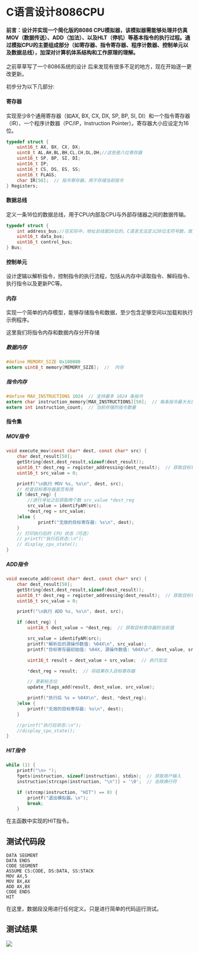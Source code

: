 # C语言设计8086CPU

#### 前言：设计并实现一个简化版的8086 CPU模拟器，该模拟器需能够处理并仿真MOV（数据传送）、ADD（加法）、以及HLT（停机）等基本指令的执行过程。通过模拟CPU的主要组成部分（如寄存器、指令寄存器、程序计数器、控制单元以及数据总线），加深对计算机体系结构和工作原理的理解。

之前草草写了一个8086系统的设计 后来发现有很多不足的地方，现在开始逐一更改更新。

初步分为以下几部分:

#### 寄存器

实现至少8个通用寄存器（如AX, BX, CX, DX, SP, BP, SI, DI）和一个指令寄存器（IR）、一个程序计数器（PC/IP，Instruction Pointer）。寄存器大小应设定为16位。

```c
typedef struct {
    uint16_t AX, BX, CX, DX;
    uint8_t AL,AH,BL,BH,CL,CH,DL,DH;//这些是八位寄存器
    uint16_t SP, BP, SI, DI;
    uint16_t IP;
    uint16_t CS, DS, ES, SS;
    uint16_t FLAGS;
    char IR[50];  // 指令寄存器，用于存储当前指令
} Registers;
```

#### 数据总线

定义一条16位的数据总线，用于CPU内部及CPU与外部存储器之间的数据传输。

```c
typedef struct {
    int address_bus;//在实际中，地址总线是20位的，C语言无法定义20位无符号数，故这里采用int，基本形式不变。
    uint16_t data_bus;
    uint16_t control_bus;
} Bus;
```

#### 控制单元

设计逻辑以解析指令，控制指令的执行流程，包括从内存中读取指令、解码指令、执行指令以及更新PC等。

#### 内存

实现一个简单的内存模型，能够存储指令和数据，至少包含足够空间以加载和执行示例程序。

这里我们将指令内存和数据内存分开存储

##### 数据内存

```c
#define MEMORY_SIZE 0x100000
extern uint8_t memory[MEMORY_SIZE];  //  内存
```

##### 指令内存

```c
#define MAX_INSTRUCTIONS 1024  // 支持最多 1024 条指令
extern char instruction_memory[MAX_INSTRUCTIONS][50];  // 每条指令最大长度50字节
extern int instruction_count;  // 当前存储的指令数量
```

#### 指令集

##### MOV指令

```c
void execute_mov(const char* dest, const char* src) {
    char dest_result[50];
    getString(dest,dest_result,sizeof(dest_result));
    uint16_t* dest_reg = register_addressing(dest_result);  // 获取目标寄存器指针 *dest_reg是我自己定义的
    uint16_t src_value = 0;

    printf("\n执行 MOV %s, %s\n", dest, src);
    // 检查目标寄存器是否有效
    if (dest_reg) {
        //进行寻址之后获取两个数 src_value *dest_reg
        src_value = identifyAM(src);
        *dest_reg = src_value;
    }else {
            printf("无效的目标寄存器: %s\n", dest);
    }
    // 打印执行后的 CPU 状态（可选）
    // printf("执行后状态:\n");
    // display_cpu_state();
}
```

##### ADD指令

```c
void execute_add(const char* dest, const char* src) {
    char dest_result[50];
    getString(dest,dest_result,sizeof(dest_result));
    uint16_t* dest_reg = register_addressing(dest_result);  // 获取目标寄存器指针 *dest_reg是我自己定义的
    uint16_t src_value = 0;

    printf("\n执行 ADD %s, %s\n", dest, src);

    if (dest_reg) {
        uint16_t dest_value = *dest_reg;  // 获取目标寄存器的当前值

        src_value = identifyAM(src);
        printf("解析后的源操作数值: %04X\n", src_value);
        printf("目标寄存器初始值: %04X, 源操作数值: %04X\n", dest_value, src_value);

        uint16_t result = dest_value + src_value;  // 执行加法

        *dest_reg = result;  // 将结果存入目标寄存器

        // 更新标志位
        update_flags_add(result, dest_value, src_value);

        printf("执行后 %s = %04X\n", dest, *dest_reg);
    }else {
        printf("无效的目标寄存器: %s\n", dest);
    }

    //printf("执行后状态:\n");
    //display_cpu_state();
}
```

##### HIT指令

```c
while (1) {
    printf("\n> ");
    fgets(instruction, sizeof(instruction), stdin);  // 获取用户输入
    instruction[strcspn(instruction, "\n")] = '\0';  // 去除换行符

    if (strcmp(instruction, "HIT") == 0) {
        printf("退出模拟器。\n");
        break;
    }
```

在主函数中实现的HIT指令。

## 测试代码段

```
DATA SEGMENT
DATA ENDS
CODE SEGMENT
ASSUME CS:CODE, DS:DATA, SS:STACK
MOV AX,5
MOV BX,AX
ADD AX,BX
CODE ENDS
HIT
```

在这里，数据段没用进行任何定义。只是进行简单的代码运行测试。

## 测试结果

![](F:\CumInfer\Homework01.png)
